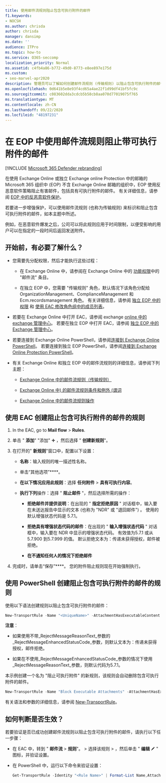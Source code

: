 ```yaml
---
title: 使用邮件流规则阻止包含可执行附件的邮件
f1.keywords:
- NOCSH
ms.author: chrisda
author: chrisda
manager: dansimp
ms.date: ''
audience: ITPro
ms.topic: how-to
ms.service: O365-seccomp
localization_priority: Normal
ms.assetid: c4fb4a86-b772-49d0-8773-e8ee897e175d
ms.custom:
- seo-marvel-apr2020
description: 管理员可以了解如何创建邮件流规则 (传输规则) 以阻止包含可执行附件的邮件。
ms.openlocfilehash: 0d641b5e8e93f4cd65a4ae22f1d99df41bf5fc9c
ms.sourcegitcommit: c083602dda3cdcb5b58cb8aa070d77019075f765
ms.translationtype: MT
ms.contentlocale: zh-CN
ms.lasthandoff: 09/22/2020
ms.locfileid: "48197231"
---
```

# <a name="use-mail-flow-rules-to-block-messages-with-executable-attachments-in-eop"></a>在 EOP 中使用邮件流规则阻止带可执行附件的邮件

[!INCLUDE [Microsoft 365 Defender rebranding](../includes/microsoft-defender-for-office.md)]


在使用 Exchange Online 或独立 Exchange online Protection 中的邮箱的 Microsoft 365 组织中 (EOP) 不含 Exchange Online 邮箱的组织中，EOP 使用反恶意软件策略阻止有害邮件，包括具有可执行附件的邮件。 有关详细信息，请参阅 [EOP 中的反恶意软件保护](anti-malware-protection.md)。

若要进一步增强保护，可以使用邮件流规则 (也称为传输规则) 来标识和阻止包含可执行附件的邮件，如本主题中所述。

例如，在恶意软件爆发之后，公司可以将此规则应用于时间限制，以便受影响的用户可以在指定的一段时间后返回发送附件。

## <a name="what-do-you-need-to-know-before-you-begin"></a>开始前，有必要了解什么？

- 您需要先分配权限，然后才能执行这些过程：

  - 在 Exchange Online 中，请参阅在 Exchange Online 中的 [功能权限](https://docs.microsoft.com/Exchange/permissions-exo/feature-permissions)中的 "邮件流" 条目。
  
  - 在独立 EOP 中，您需要 "传输规则" 角色，默认情况下该角色分配给 OrganizationManagement、ComplianceManagement 和 Ecm.recordsmanagement 角色。 有关详细信息，请参阅 [独立 EOP 中的权限](feature-permissions-in-eop.md) 和 [使用 EAC 修改角色组中的成员列表](manage-admin-role-group-permissions-in-eop.md#use-the-eac-modify-the-list-of-members-in-role-groups)。

- 若要在 Exchange Online 中打开 EAC，请参阅 exchange [online 中的 exchange 管理中心](https://docs.microsoft.com/Exchange/exchange-admin-center)。 若要在独立 EOP 中打开 EAC，请参阅 [独立 EOP 中的 Exchange 管理中心](exchange-admin-center-in-exchange-online-protection-eop.md)。

- 若要连接到 Exchange Online PowerShell，请参阅[连接到 Exchange Online PowerShell](https://docs.microsoft.com/powershell/exchange/connect-to-exchange-online-powershell)。 若要连接到独立 EOP PowerShell，请参阅[连接到 Exchange Online Protection PowerShell](https://docs.microsoft.com/powershell/exchange/connect-to-exchange-online-protection-powershell)。

- 有关 Exchange Online 和独立 EOP 中的邮件流规则的详细信息，请参阅下列主题：

  - [Exchange Online 中的邮件流规则（传输规则）](https://docs.microsoft.com/Exchange/security-and-compliance/mail-flow-rules/mail-flow-rules)

  - [Exchange Online 中) 的邮件流规则条件和例外 (谓词](https://docs.microsoft.com/Exchange/security-and-compliance/mail-flow-rules/conditions-and-exceptions)

  - [Exchange Online 中的邮件流规则操作](https://docs.microsoft.com/Exchange/security-and-compliance/mail-flow-rules/mail-flow-rule-actions)

## <a name="use-the-eac-to-create-a-rule-that-blocks-messages-with-executable-attachments"></a>使用 EAC 创建阻止包含可执行附件的邮件的规则

1. In the EAC, go to **Mail flow** \> **Rules**.

2. 单击 " **添加**" "添加" ![ 图标 ](../../media/ITPro-EAC-AddIcon.png) ，然后选择 " **创建新规则**"。

3. 在打开的" **新规则**"窗口中，配置以下设置：

   - **名称**：输入规则的唯一描述性名称。

   - 单击“其他选项”****。

   - **在以下情况应用此规则**：选择 **任何附件** \> **具有可执行内容**。

   - **执行下列**操作：选择 " **阻止邮件** "，然后选择所需的操作：

     - **拒绝邮件并提供说明**：在出现的 " **指定拒绝原因** " 对话框中，输入要在未送达报告中显示的文本 (也称为 "NDR" 或 "退回邮件") 。 使用的默认增强状态代码是 5.7.1。

     - **拒绝具有增强状态代码的邮件**：在出现的 " **输入增强状态代码** " 对话框中，输入要在 NDR 中显示的增强状态代码。 有效值为5.7.1 或从5.7.900 到5.7.999 的值。 默认拒绝文本为：传递未获得授权，邮件被拒绝。

     - **在不通知任何人的情况下拒绝邮件**

4. 完成时，请单击“保存”****。 您的附件阻止规则现在开始强制执行。

## <a name="use-powershell-to-create-a-rule-that-blocks-messages-with-executable-attachments"></a>使用 PowerShell 创建阻止包含可执行附件的邮件的规则

使用以下语法创建规则以阻止包含可执行附件的邮件：

```powershell
New-TransportRule -Name "<UniqueName>" -AttachmentHasExecutableContent $true [-RejectMessageEnhancedStatusCode <5.7.1 | 5.7.900 to 5.7.999>] [-RejectMessageReasonText "<Text>"] [-DeleteMessage $true]
```

**注意**：

- 如果使用不带_RejectMessageReasonText_参数的_RejectMessageEnhancedStatusCode_参数，则默认文本为：传递未获得授权，邮件拒绝。

- 如果在不使用_RejectMessageEnhancedStatusCode_参数的情况下使用_RejectMessageReasonText_参数，则默认代码为5.7.1。

本示例创建一个名为 "阻止可执行附件" 的新规则，该规则会自动删除包含可执行附件的邮件。

```powershell
New-TransportRule -Name "Block Executable Attachments" -AttachmentHasExecutableContent $true -DeleteMessage $true
```

有关语法和参数的详细信息，请参阅 [New-TransportRule](https://docs.microsoft.com/powershell/module/exchange/new-transportrule)。

## <a name="how-do-you-know-this-worked"></a>如何判断是否生效？

若要验证是否已成功创建邮件流规则以阻止包含可执行附件的邮件，请执行以下任一步骤：

- 在 EAC 中，转到 " **邮件流** \> **规则**"。 \> 选择该规则 \> ，然后单击 " **编辑** ![ 编辑 ](../../media/ITPro-EAC-EditIcon.png) " 图标，并验证设置。

- 在 PowerShell 中，运行以下命令来验证设置：

  ```powershell
  Get-TransportRule -Identity "<Rule Name>" | Format-List Name,AttachmentHasExecutableContent,RejectMessage*,DeleteMessage
  ```
